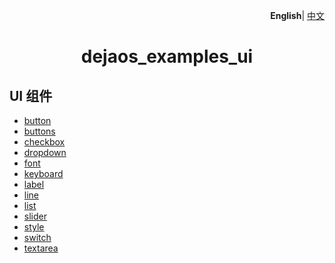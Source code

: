 <p align="right">
    <b>English</b>| <a href="./README_CN.md">中文</a>
</p>

<h1 align="center">dejaos_examples_ui</h1>


## UI 组件


- <a href="./button/README.md">button</a>
- <a href="./buttons/README.md">buttons</a>
- <a href="./checkbox/README.md">checkbox</a>
- <a href="./dropdown/README.md">dropdown</a>
- <a href="./font/README.md">font</a>
- <a href="./keyboard/README.md">keyboard</a>
- <a href="./label/README.md">label</a>
- <a href="./line/README.md">line</a>
- <a href="./list/README.md">list</a>
- <a href="./slider/README.md">slider</a>
- <a href="./style/README.md">style</a>
- <a href="./switch/README.md">switch</a>
- <a href="./textarea/README.md">textarea</a>
